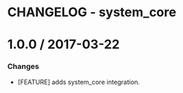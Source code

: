 # CHANGELOG - system_core

1.0.0 / 2017-03-22
==================

### Changes

* [FEATURE] adds system_core integration.
